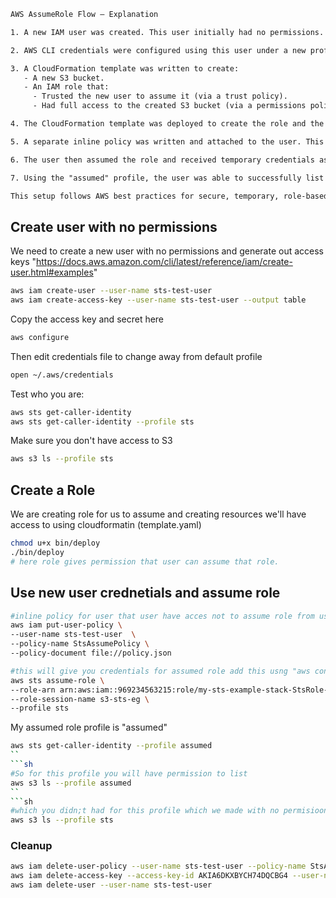 ```txt
AWS AssumeRole Flow – Explanation

1. A new IAM user was created. This user initially had no permissions.

2. AWS CLI credentials were configured using this user under a new profile called "sts". At this point, testing showed the user had no access to any AWS resources, including S3.

3. A CloudFormation template was written to create:
   - A new S3 bucket.
   - An IAM role that:
     - Trusted the new user to assume it (via a trust policy).
     - Had full access to the created S3 bucket (via a permissions policy).

4. The CloudFormation template was deployed to create the role and the bucket.

5. A separate inline policy was written and attached to the user. This policy granted the user permission to call "sts:AssumeRole" on the newly created role.

6. The user then assumed the role and received temporary credentials associated with that role. These credentials were configured under a new AWS CLI profile called "assumed".

7. Using the "assumed" profile, the user was able to successfully list the S3 bucket — demonstrating that the user gained access to S3 **only through assuming the role** and not directly.

This setup follows AWS best practices for secure, temporary, role-based access.
```

## Create user with no permissions
We need to create a new user with no permissions and generate out access keys
"https://docs.aws.amazon.com/cli/latest/reference/iam/create-user.html#examples"

```sh
aws iam create-user --user-name sts-test-user
aws iam create-access-key --user-name sts-test-user --output table
``` 
Copy the access key and secret here
```sh
aws configure
```
Then edit credentials file to change away from default profile
```sh
open ~/.aws/credentials 
```
Test who you are:
```sh
aws sts get-caller-identity
aws sts get-caller-identity --profile sts
```
Make sure you don't have access to S3
```sh
aws s3 ls --profile sts
```

## Create a Role
We are creating role for us to assume and creating resources we'll have access to using cloudformatin (template.yaml)
```sh
chmod u+x bin/deploy
./bin/deploy
# here role gives permission that user can assume that role.
```

## Use new user crednetials and assume role
```sh 
#inline policy for user that user have acces not to assume role from user's Admin
aws iam put-user-policy \
--user-name sts-test-user  \
--policy-name StsAssumePolicy \
--policy-document file://policy.json
```
```sh
#this will give you credentials for assumed role add this usng "aws configure"
aws sts assume-role \
--role-arn arn:aws:iam::969234563215:role/my-sts-example-stack-StsRole-Lc8rBQ0i0qJz \
--role-session-name s3-sts-eg \
--profile sts
```
My assumed role profile is "assumed"
```sh
aws sts get-caller-identity --profile assumed
``
```sh
#So for this profile you will have permission to list
aws s3 ls --profile assumed
``
```sh
#which you didn;t had for this profile which we made with no permisioon 
aws s3 ls --profile sts
```

### Cleanup
```sh
aws iam delete-user-policy --user-name sts-test-user --policy-name StsAssumePolicy
aws iam delete-access-key --access-key-id AKIA6DKXBYCH74DQCBG4 --user-name sts-test-user
aws iam delete-user --user-name sts-test-user
```